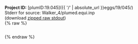 **Project ID:** [plumID:19.045]({{ '/' | absolute_url }}eggs/19/045/)  
Stderr for source:  Walker_4/plumed.equi.inp   
(download [zipped raw stdout](plumed.equi.inp.plumed.stdout.txt.zip))  
{% raw %}
<pre>
</pre>
{% endraw %}
